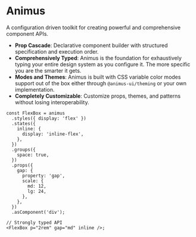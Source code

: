 # Animus

A configuration driven toolkit for creating powerful and comprehensive component APIs.

- **Prop Cascade**: Declarative component builder with structured specification and execution order.
- **Comprehensively Typed**: Animus is the foundation for exhaustively typing your entire design system
  as you configure it. The more specific you are the smarter it gets.
- **Modes and Themes**: Animus is built with CSS variable color modes support out of the box either
  through `@animus-ui/theming` or your own implementation.
- **Completely Customizable**: Customize props, themes, and patterns without losing interoperability.

```tsx
const FlexBox = animus
  .styles({ display: 'flex' })
  .states({
    inline: {
      display: 'inline-flex',
    },
  })
  .groups({
    space: true,
  })
  .props({
    gap: {
      property: 'gap',
      scale: {
        md: 12,
        lg: 24,
      },
    },
  })
  .asComponent('div');

// Strongly typed API
<FlexBox p="2rem" gap="md" inline />;
```
